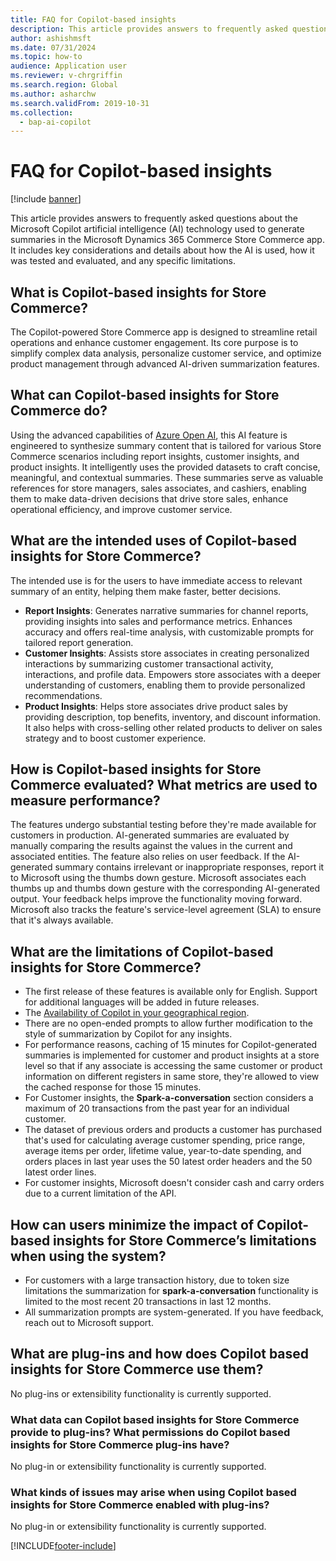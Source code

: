 ```yaml
---
title: FAQ for Copilot-based insights
description: This article provides answers to frequently asked questions about the Microsoft Copilot AI technology used to generate summaries in the Microsoft Dynamics 365 Commerce Store Commerce app.
author: ashishmsft
ms.date: 07/31/2024
ms.topic: how-to
audience: Application user
ms.reviewer: v-chrgriffin
ms.search.region: Global
ms.author: asharchw
ms.search.validFrom: 2019-10-31
ms.collection:
  - bap-ai-copilot
---
```


# FAQ for Copilot-based insights

[!include [banner](../includes/banner.md)]

This article provides answers to frequently asked questions about the Microsoft Copilot artificial intelligence (AI) technology used to generate summaries in the Microsoft Dynamics 365 Commerce Store Commerce app. It includes key considerations and details about how the AI is used, how it was tested and evaluated, and any specific limitations.

## What is Copilot-based insights for Store Commerce?

The Copilot-powered Store Commerce app is designed to streamline retail operations and enhance customer engagement. Its core purpose is to simplify complex data analysis, personalize customer service, and optimize product management through advanced AI-driven summarization features.

## What can Copilot-based insights for Store Commerce do? 

Using the advanced capabilities of [Azure Open AI](/azure/ai-services/openai/overview), this AI feature is engineered to synthesize summary content that is tailored for various Store Commerce scenarios including report insights, customer insights, and product insights. It intelligently uses the provided datasets to craft concise, meaningful, and contextual summaries. These summaries serve as valuable references for store managers, sales associates, and cashiers, enabling them to make data-driven decisions that drive store sales, enhance operational efficiency, and improve customer service.

## What are the intended uses of Copilot-based insights for Store Commerce?

The intended use is for the users to have immediate access to relevant summary of an entity, helping them make faster, better decisions.  
- **Report Insights**: Generates narrative summaries for channel reports, providing insights into sales and performance metrics. Enhances accuracy and offers real-time analysis, with customizable prompts for tailored report generation.
- **Customer Insights**: Assists store associates in creating personalized interactions by summarizing customer transactional activity, interactions, and profile data. Empowers store associates with a deeper understanding of customers, enabling them to provide personalized recommendations.
- **Product Insights**: Helps store associates drive product sales by providing description, top benefits, inventory, and discount information. It also helps with cross-selling other related products to deliver on sales strategy and to boost customer experience.

## How is Copilot-based insights for Store Commerce evaluated? What metrics are used to measure performance?

The features undergo substantial testing before they're made available for customers in production. AI-generated summaries are evaluated by manually comparing the results against the values in the current and associated entities. The feature also relies on user feedback. If the AI-generated summary contains irrelevant or inappropriate responses, report it to Microsoft using the thumbs down gesture. Microsoft associates each thumbs up and thumbs down gesture with the corresponding AI-generated output. Your feedback helps improve the functionality moving forward. Microsoft also tracks the feature's service-level agreement (SLA) to ensure that it's always available.

## What are the limitations of Copilot-based insights for Store Commerce?

- The first release of these features is available only for English. Support for additional languages will be added in future releases.
- The [Availability of Copilot in your geographical region](/power-platform/admin/geographical-availability-copilot).
- There are no open-ended prompts to allow further modification to the style of summarization by Copilot for any insights.
- For performance reasons, caching of 15 minutes for Copilot-generated summaries is implemented for customer and product insights at a store level so that if any associate is accessing the same customer or product information on different registers in same store, they're allowed to view the cached response for those 15 minutes. 
- For Customer insights, the **Spark-a-conversation** section considers a maximum of 20 transactions from the past year for an individual customer.
- The dataset of previous orders and products a customer has purchased that's used for calculating average customer spending, price range, average items per order, lifetime value, year-to-date spending, and orders places in last year uses the 50 latest order headers and the 50 latest order lines.
- For customer insights, Microsoft doesn't consider cash and carry orders due to a current limitation of the API.

## How can users minimize the impact of Copilot-based insights for Store Commerce’s limitations when using the system?

- For customers with a large transaction history, due to token size limitations the summarization for **spark-a-conversation** functionality is limited to the most recent 20 transactions in last 12 months.
- All summarization prompts are system-generated. If you have feedback, reach out to Microsoft support. 

## What are plug-ins and how does Copilot based insights for Store Commerce use them?  

No plug-ins or extensibility functionality is currently supported.

### What data can Copilot based insights for Store Commerce provide to plug-ins? What permissions do Copilot based insights for Store Commerce plug-ins have? 

No plug-in or extensibility functionality is currently supported.
  
### What kinds of issues may arise when using Copilot based insights for Store Commerce enabled with plug-ins?  

No plug-in or extensibility functionality is currently supported.


[!INCLUDE[footer-include](../../includes/footer-banner.md)]
